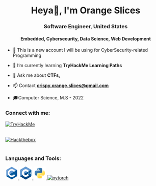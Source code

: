 <h1 align="center">Heya👋, I'm Orange Slices</h1>
<h3 align="center">Software Engineer, United States</h3>
<h4 align="center">Embedded, Cybersecurity, Data Science, Web Development</h3>

- 🌱 This is a new account I will be using for CyberSecurity-related Programming

- 🧠 I’m currently learning **TryHackMe Learning Paths**

- 💬 Ask me about **CTFs,**

- 📫 Contact **crispy.orange.slices@gmail.com**

- 🎓Computer Science, M.S - 2022


<h3 align="left">Connect with me:</h3>


<div style="display: flex;">
   <a href="https://tryhackme.com/p/OrangeSlices"><img src="https://tryhackme-badges.s3.amazonaws.com/OrangeSlices.png" alt="TryHackMe"> </p></a>
</div>
<br>
<div style="display: flex;">
   <a href="https://app.hackthebox.com/profile/1726127"><img src="http://www.hackthebox.eu/badge/image/1726127" alt="Hackthebox"></a>
</div>
<br>




<h3 align="left">Languages and Tools:</h3>
<p align="left"> <a href="https://www.cprogramming.com/" target="_blank" rel="noreferrer"> <img src="https://raw.githubusercontent.com/devicons/devicon/master/icons/c/c-original.svg" alt="c" width="40" height="40"/> </a> <a href="https://www.w3schools.com/cpp/" target="_blank" rel="noreferrer"> <img src="https://raw.githubusercontent.com/devicons/devicon/master/icons/cplusplus/cplusplus-original.svg" alt="cplusplus" width="40" height="40"/> </a> <a href="https://www.python.org" target="_blank" rel="noreferrer"> <img src="https://raw.githubusercontent.com/devicons/devicon/master/icons/python/python-original.svg" alt="python" width="40" height="40"/> </a> <a href="https://pytorch.org/" target="_blank" rel="noreferrer"> <img src="https://www.vectorlogo.zone/logos/pytorch/pytorch-icon.svg" alt="pytorch" width="40" height="40"/> </a> </p>

